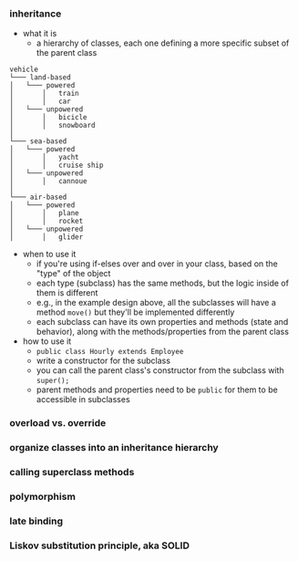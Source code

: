 ### inheritance
- what it is
    - a hierarchy of classes, each one defining a more specific subset of the parent class
```
vehicle
└─── land-based
│   └─── powered
│       │   train
│       │   car
│   └─── unpowered
│       │   bicicle
│       │   snowboard
│
└─── sea-based
│   └─── powered
│       │   yacht
│       │   cruise ship
│   └─── unpowered
│       │   cannoue
│   
└─── air-based
│   └─── powered
│       │   plane
│       │   rocket
│   └─── unpowered
│       │   glider
```
- when to use it
    - if you're using if-elses over and over in your class, based on the "type" of the object
    - each type (subclass) has the same methods, but the logic inside of them is different
    - e.g., in the example design above, all the subclasses will have a method `move()` but they'll be implemented differently
    - each subclass can have its own properties and methods (state and behavior), along with the methods/properties from the parent class
- how to use it
    - `public class Hourly extends Employee`
    - write a constructor for the subclass
    - you can call the parent class's constructor from the subclass with `super();`
    - parent methods and properties need to be `public` for them to be accessible in subclasses

### overload vs. override

### organize classes into an inheritance hierarchy

### calling superclass methods

### polymorphism

### late binding

### Liskov substitution principle, aka SOLID
